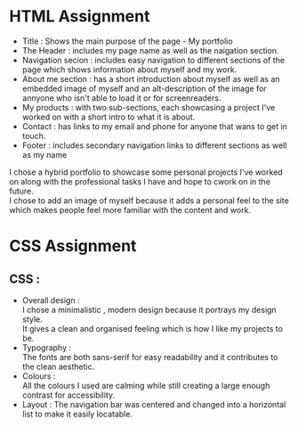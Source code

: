 # HTML Assignment 
* Title : Shows the main purpose of the page - My portfolio <br>
* The Header : includes my page name as well as the naigation section.<br>
* Navigation secion : includes easy navigation to different sections of the page which shows information about myself and my work.<br>
* About me section : has a short introduction about myself as well as an embedded image of myself and an alt-description of the image for annyone who isn't able to load it or for screenreaders.<br>
* My products : with two sub-sections, each showcasing a project I've worked on with a short intro to what it is about.<br>
* Contact : has links to my email and phone for anyone that wans to get in touch.<br>
* Footer : includes secondary navigation links to different sections as well as my name <br>

I chose a hybrid portfolio to showcase some personal projects I've worked on along with the professional tasks I have and hope to cwork on in the future.<br>
I chose to add an image of myself because it adds a personal feel to the site which makes people feel more familiar with the content and work.<br>

# CSS Assignment 
## CSS : <br>
* Overall design : <br>
  I chose a minimalistic , modern design because it portrays my design style. <br>
  It gives a clean and organised feeling which is how I like my projects to be.<br>
* Typography : <br>
  The fonts are both sans-serif for easy readability and it contributes to the clean aesthetic.<br>
* Colours : <br>
  All the colours I used are calming while still creating a large enough contrast for accessibility. <br>
* Layout : 
  The navigation bar was centered and changed into a horizontal list to make it easily locatable. <br>
